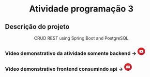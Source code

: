 <h1 align="center"> Atividade programação 3</h1>

## Descrição do projeto
<p align="center">CRUD REST using Spring Boot and PostgreSQL</p>

<h3> 
   Vídeo demonstrativo da atividade somente backend ->
   <a href="https://youtu.be/OCUeEZ77luw" rel="nofollow"><img src="https://raw.githubusercontent.com/devsuperior/bds-assets/main/ds/yt-icon.png" alt="" style="max-width:100%;"></a>
</h3>
<h3> 
   Vídeo demonstrativo frontend consumindo api ->
   <a href="https://youtu.be/Oa5EoytoVBM" rel="nofollow"><img src="https://raw.githubusercontent.com/devsuperior/bds-assets/main/ds/yt-icon.png" alt="" style="max-width:100%;"></a>
</h3>
